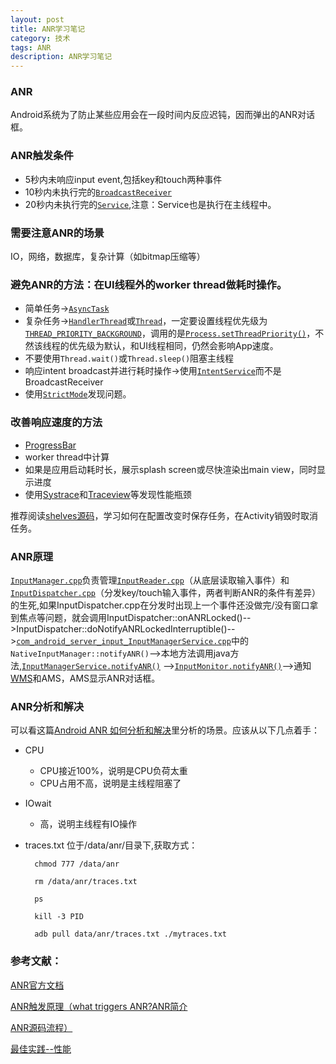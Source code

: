 ```yaml
---
layout: post
title: ANR学习笔记
category: 技术
tags: ANR
description: ANR学习笔记
---
```



### ANR
Android系统为了防止某些应用会在一段时间内反应迟钝，因而弹出的ANR对话框。
### ANR触发条件
- 5秒内未响应input event,包括key和touch两种事件
- 10秒内未执行完的[`BroadcastReceiver`][1]
- 20秒内未执行完的[`Service`](http://developer.android.com/reference/android/app/Service.html),注意：Service也是执行在主线程中。
 

### 需要注意ANR的场景
IO，网络，数据库，复杂计算（如bitmap压缩等）

### 避免ANR的方法：在UI线程外的worker thread做耗时操作。
- 简单任务->[`AsyncTask`][2]
- 复杂任务->[`HandlerThread`][3]或[`Thread`][4]，一定要设置线程优先级为[`THREAD_PRIORITY_BACKGROUND`][5]，调用的是[`Process.setThreadPriority()`][6]，不然该线程的优先级为默认，和UI线程相同，仍然会影响App速度。
- 不要使用`Thread.wait()`或`Thread.sleep()`阻塞主线程
- 响应intent broadcast并进行耗时操作->使用[`IntentService`][7]而不是BroadcastReceiver
- 使用[`StrictMode`][8]发现问题。
### 改善响应速度的方法
 - [ProgressBar][9]
 - worker thread中计算
 - 如果是应用启动耗时长，展示splash screen或尽快渲染出main view，同时显示进度
- 使用[Systrace][10]和[Traceview][11]等发现性能瓶颈

推荐阅读[shelves源码][12]，学习如何在配置改变时保存任务，在Activity销毁时取消任务。

### ANR原理

[`InputManager.cpp`][13]负责管理[`InputReader.cpp`][14]（从底层读取输入事件）和[`InputDispatcher.cpp`][15]（分发key/touch输入事件，两者判断ANR的条件有差异）的生死,如果InputDispatcher.cpp在分发时出现上一个事件还没做完/没有窗口拿到焦点等问题，就会调用InputDispatcher::onANRLocked()-->InputDispatcher::doNotifyANRLockedInterruptible()-->[`com_android_server_input_InputManagerService.cpp`][16]中的`NativeInputManager::notifyANR()`-->本地方法调用java方法,[`InputManagerService.notifyANR()`][17] -->[`InputMonitor.notifyANR()`][18]-->通知[WMS][19]和AMS，AMS显示ANR对话框。

### ANR分析和解决

可以看这篇[Android ANR 如何分析和解决][24]里分析的场景。应该从以下几点着手：

- CPU
	- CPU接近100%，说明是CPU负荷太重
	- CPU占用不高，说明是主线程阻塞了
- IOwait
	- 高，说明主线程有IO操作

- traces.txt
位于/data/anr/目录下,获取方式：

		chmod 777 /data/anr

		rm /data/anr/traces.txt
		
		ps
		
		kill -3 PID
		
		adb pull data/anr/traces.txt ./mytraces.txt 



### 参考文献：
[ANR官方文档][20]

[ANR触发原理（what triggers ANR?ANR简介][21]

[ANR源码流程）][22]

[最佳实践--性能][23]




 


  [1]: http://developer.android.com/reference/android/content/BroadcastReceiver.html
  [2]: http://developer.android.com/reference/android/os/AsyncTask.html
  [3]: http://developer.android.com/reference/android/os/HandlerThread.html
  [4]: http://developer.android.com/reference/java/lang/Thread.html
  [5]: http://developer.android.com/reference/android/os/Process.html#THREAD_PRIORITY_BACKGROUND
  [6]: http://developer.android.com/reference/android/os/Process.html#setThreadPriority%28int%29
  [7]: http://developer.android.com/reference/android/app/IntentService.html
  [8]: http://developer.android.com/reference/android/os/StrictMode.html
  [9]: http://developer.android.com/reference/android/widget/ProgressBar.html
  [10]: http://developer.android.com/tools/help/systrace.html
  [11]: http://developer.android.com/tools/help/traceview.html
  [12]: https://github.com/BaoyangBob/shelves
  [13]: https://android.googlesource.com/platform/frameworks/base/+/android-4.4_r1/services/input/InputManager.cpp
  [14]: https://android.googlesource.com/platform/frameworks/base/+/android-4.4_r1/services/input/InputReader.cpp
  [15]: https://android.googlesource.com/platform/frameworks/base/+/android-4.4_r1/services/input/InputDispatcher.cpp
  [16]: https://android.googlesource.com/platform/frameworks/base/+/android-4.2.1_r1/services/jni/com_android_server_input_InputManagerService.cpp
  [17]: https://android.googlesource.com/platform/frameworks/base/+/a2910d0/services/java/com/android/server/input/InputManagerService.java
  [18]: https://android.googlesource.com/platform/frameworks/base/+/a2910d0/services/java/com/android/server/wm/InputMonitor.java?autodive=0//
  [19]: https://android.googlesource.com/platform/frameworks/base/+/a2910d0/services/java/com/android/server/wm/WindowManagerService.java
  [20]: http://developer.android.com/training/articles/perf-anr.html#anr
  [21]: http://www.cnblogs.com/tonybright/p/4733441.html
  [22]: http://blog.csdn.net/wuhengde/article/details/8007448
  [23]: http://developer.android.com/training/best-performance.html
  [24]: http://www.cnblogs.com/purediy/p/3225060.html
